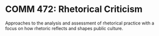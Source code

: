 # COMM 472: Rhetorical Criticism

Approaches to the analysis and assessment of rhetorical practice with a focus on how rhetoric reflects and shapes public culture.